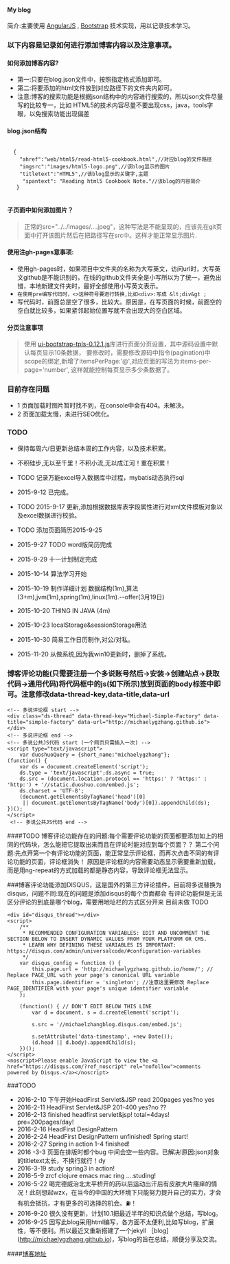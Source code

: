 
#### My blog

  简介:主要使用
		      [AngularJS](https://angularjs.org/) ,
		      [Bootstrap](http://getbootstrap.com/)
	   技术实现，用以记录技术学习。

### 以下内容是记录如何进行添加博客内容以及注意事项。

#### 如何添加博客内容?

 * 第一:只要在blog.json文件中，按照指定格式添加即可。
 * 第二:将要添加的html文件放到对应路径下的文件夹内即可。
 * 注意:博客的搜索功能是根据json结构中的内容进行搜索的，所以json文件尽量写的比较专一，比如
HTML5的技术内容尽量不要出现css，java，tools字眼，以免搜索功能出现偏差

#### blog.json结构
<pre>
<code>
  {
    "ahref":"web/html5/read-html5-cookbook.html",//对应blog的文件路径
    "imgsrc":"images/html5-logo.png",//该blog显示的图片
    "titletext":"HTML5",//该blog显示的关键字,主题
     "spantext": "Reading html5 Cookbook Note."//该blog的内容简介
   }
</code>
</pre>

#### 子页面中如何添加图片？

> 正常的src="../../images/....jpeg"，这种写法是不能呈现的，应该先在git页面中打开该图片然后在把路径写在src中。这样才能正常显示图片.



#### 使用注gh-pages意事项:

 * 使用gh-pages时，如果项目中文件夹的名称为大写英文，访问url时，大写英文github是不能识别的，在线的github文件夹全是小写所以为了统一，避免出错，本地新建文件夹时，最好全部使用小写英文表示。
 * `在使用pre编写代码时，<>这种符号要进行转换,比如<div>:写成 &lt;div&gt ;`
 * 写代码时，前面总是空了很多，比较大。原因是，在写页面的时候，前面空的空白就比较多，如果紧邻起始位置写就不会出现大的空白区域。

#### 分页注意事项
> 使用 [ui-bootstrap-tpls-0.12.1.js](http://angular-ui.github.io/bootstrap/)库进行页面分页设置，其中源码设置中默认每页显示10条数据，
要修改时，需要修改源码中指令(pagination)中scope的绑定,新增了itemsPerPage:'@',对应页面的写法为:items-per-page='number',
这样就能控制每页显示多少条数据了。


### 目前存在问题
*  1 页面加载时图片暂时找不到，在console中会有404。未解决。
*  2 页面加载太慢，未进行SEO优化。


### TODO
* 保持每周六/日更新总结本周的工作内容，以及技术积累。
* 不积硅步,无以至千里！不积小流,无以成江河！重在积累！ 



* TODO 记录万能excel导入数据库中过程，mybatis动态执行sql
* 2015-9-12 已完成。
* TODO 2015-9-17 更新,添加根据数据库表字段属性进行对xml文件模板对象以及excel数据进行校验。
* TODO 添加页面简历2015-9-25  
* 2015-9-27  TODO word版简历完成
* 2015-9-29  十一计划制定完成
* 2015-10-14 算法学习开始

* 2015-10-19 制作详细计划  数据结构(1m),算法(3+m),jvm(1m),spring(1m),linux(1m).--offer(3月19日)
* 2015-10-20 THING IN JAVA (4m)
* 2015-10-23 localStorage&sessionStorage用法
* 2015-10-30 简易工作日历制作,对公/对私。 
* 2015-11-20 从做系统,因为我win10更新时，删掉了系统。

### 博客评论功能(只需要注册一个多说账号然后->安装->创建站点->获取代码->通用代码)将代码框中的js(如下所示)放到页面的body标签中即可。注意修改data-thread-key,data-title,data-url

    <!-- 多说评论框 start -->
    <div class="ds-thread" data-thread-key="Michael-Simple-Factory" data-title="simple-factory" data-url="http://michaelygzhang.github.io"></div>
    <!-- 多说评论框 end -->
    <!-- 多说公共JS代码 start (一个网页只需插入一次) -->
    <script type="text/javascript">
        var duoshuoQuery = {short_name:"michaelygzhang"};
	(function() {
		var ds = document.createElement('script');
		ds.type = 'text/javascript';ds.async = true;
		ds.src = (document.location.protocol == 'https:' ? 'https:' : 'http:') + '//static.duoshuo.com/embed.js';
		ds.charset = 'UTF-8';
		(document.getElementsByTagName('head')[0]
		 || document.getElementsByTagName('body')[0]).appendChild(ds);
	})();
	</script>
     <!-- 多说公共JS代码 end -->

####TODO
博客评论功能存在的问题:每个需要评论功能的页面都要添加如上的相同的代码块，怎么能把它提取出来而且在评论时能对应到每个页面？？
第二个问题:先点开第一个有评论功能的页面，能正常显示评论框，而再次点击不同的有评论功能的页面，评论框消失！
原因是评论框的内容需要动态显示需要重新加载，而是用ng-repeat的方式加载的都是静态内容，导致评论框无法显示。


###博客评论功能添加DISQUS，这是国外的第三方评论插件，目前将多说替换为disqus，问题不同:现在的问题是添加disqus的每个页面都会 有评论功能但是无法区分评论的到底是哪个blog，需要用地址栏的方式区分开来 目前未做 TODO
<script id="dsq-count-scr" src="//michaelzhangblog.disqus.com/count.js" async></script>
	<div id="disqus_thread"></div>
	<script>
		/**
		 * RECOMMENDED CONFIGURATION VARIABLES: EDIT AND UNCOMMENT THE SECTION BELOW TO INSERT DYNAMIC VALUES FROM YOUR PLATFORM OR CMS.
		 * LEARN WHY DEFINING THESE VARIABLES IS IMPORTANT: https://disqus.com/admin/universalcode/#configuration-variables
		 */
		var disqus_config = function () {
			this.page.url = 'http://michaelygzhang.github.io/home/'; // Replace PAGE_URL with your page's canonical URL variable
			this.page.identifier = 'singleton'; //注意这里要修改 Replace PAGE_IDENTIFIER with your page's unique identifier variable
		};

		(function() { // DON'T EDIT BELOW THIS LINE
			var d = document, s = d.createElement('script');

			s.src = '//michaelzhangblog.disqus.com/embed.js';

			s.setAttribute('data-timestamp', +new Date());
			(d.head || d.body).appendChild(s);
		})();
	</script>
	<noscript>Please enable JavaScript to view the <a href="https://disqus.com/?ref_noscript" rel="nofollow">comments powered by Disqus.</a></noscript>

###TODO
* 2016-2-10 下午开始HeadFirst Servlet&JSP read 200pages  yes?no   yes
* 2016-2-11 HeadFirst Servlet&JSP 201-400 yes?no ?? 
* 2016-2-13 finished headfirst servlet&jsp! total=4days! pre=200pages/day!
* 2016-2-16 HeadFirst DesignPattern 
* 2016-2-24 HeadFirst DesignPattern unfinished! Spring start!
* 2016-2-27 Spring in action 1-4 finished!
* 2016 -3-3 页面在排版时都个bug 中间会空一些内容。已解决!原因:json对象的titletext太长，不换行就行！dy 
* 2016-3-19 study spring3 in action!
* 2016-5-9  zrcf clojure emacs mac ring ....studing!
* 2016-5-22 喝完德威治北太平桥开的药以后运动出汗后有皮肤大片瘙痒的情况！此刻想起wzx，在当今的中国的大环境下只能努力提升自己的实力，才会             有机会抵抗，才有更多的可选择的机会。⛽️！
* 2016-9-20 很久没有更新，计划10.1把最近半年的知识点做个总结，写blog。
* 2016-9-25 因写此blog采用html编写，各方面不太便利,比如写blog，扩展性，等不便利。所以最近又重新搭建了一个jekyll ［blog](http://michaelygzhang.github.io)，写blog的旨在总结，顺便分享及交流。

####[博客地址](http://michaelygzhang.github.io/home/)

 
